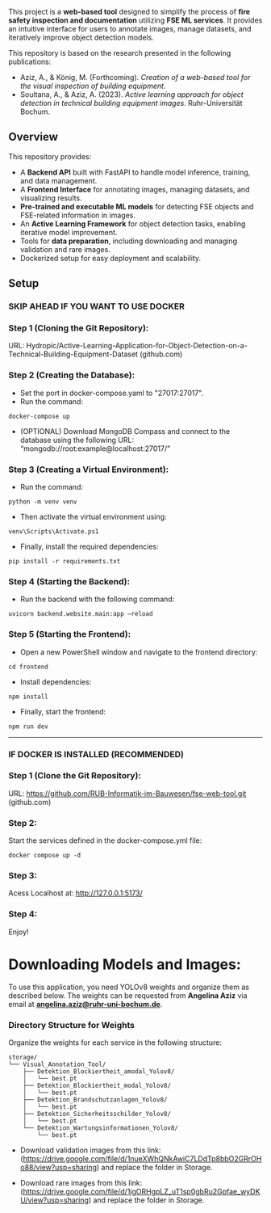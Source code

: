 </div>

This project is a **web-based tool** designed to simplify the process of **fire safety inspection and documentation** utilizing **FSE ML services**. 
It provides an intuitive interface for users to annotate images, manage datasets, and iteratively improve object detection models. 

This repository is based on the research presented in the following publications:
- Aziz, A., & König, M. (Forthcoming). *Creation of a web-based tool for the visual inspection of building equipment*.
- Soultana, A., & Aziz, A. (2023). *Active learning approach for object detection in technical building equipment images*. Ruhr-Universität Bochum.


## Overview


This repository provides:
- A **Backend API** built with FastAPI to handle model inference, training, and data management.
- A **Frontend Interface** for annotating images, managing datasets, and visualizing results.
- **Pre-trained and executable ML models** for detecting FSE objects and FSE-related information in images.
- An **Active Learning Framework** for object detection tasks, enabling iterative model improvement.
- Tools for **data preparation**, including downloading and managing validation and rare images.
- Dockerized setup for easy deployment and scalability.

## Setup


### SKIP AHEAD IF YOU WANT TO USE DOCKER

### Step 1 (Cloning the Git Repository):

URL: Hydropic/Active-Learning-Application-for-Object-Detection-on-a-Technical-Building-Equipment-Dataset (github.com)

### Step 2 (Creating the Database):
  - Set the port in docker-compose.yaml to "27017:27017".
  - Run the command:  
  ```
  docker-compose up 
  ```
  - (OPTIONAL) Download MongoDB Compass and connect to the database using the following URL:     
 “mongodb://root:example@localhost:27017/”

### Step 3 (Creating a Virtual Environment):
  - Run the command: 
  ```
  python -m venv venv
  ```
  - Then activate the virtual environment using: 
  ```
  venv\Scripts\Activate.ps1
  ```
  - Finally, install the required dependencies: 
  ```
  pip install -r requirements.txt
  ```

### Step 4 (Starting the Backend):
  - Run the backend with the following command: 
  ```
  uvicorn backend.website.main:app –reload
  ```

### Step 5 (Starting the Frontend):
  - Open a new PowerShell window and navigate to the frontend directory: 
  ```
  cd frontend
  ```
  - Install dependencies: 
  ```
  npm install
  ```
  - Finally, start the frontend: 
  ```
  npm run dev
  ```




---------------------

### IF DOCKER IS INSTALLED (RECOMMENDED)

### Step 1 (Clone the Git Repository):

URL: https://github.com/RUB-Informatik-im-Bauwesen/fse-web-tool.git (github.com)

### Step 2:
Start the services defined in the docker-compose.yml file:
```
docker compose up -d
```

### Step 3:
Acess Localhost at: http://127.0.0.1:5173/

### Step 4:
Enjoy!


# Downloading Models and Images:
To use this application, you need YOLOv8 weights and organize them as described below. The weights can be requested from **Angelina Aziz** via email at **angelina.aziz@ruhr-uni-bochum.de**.

### Directory Structure for Weights
Organize the weights for each service in the following structure:
```plaintext
storage/
└── Visual_Annotation_Tool/
    ├── Detektion_Blockiertheit_amodal_Yolov8/
    │   └── best.pt
    ├── Detektion_Blockiertheit_modal_Yolov8/
    │   └── best.pt
    ├── Detektion_Brandschutzanlagen_Yolov8/
    │   └── best.pt
    ├── Detektion_Sicherheitsschilder_Yolov8/
    │   └── best.pt
    └── Detektion_Wartungsinformationen_Yolov8/
        └── best.pt
```
  - Download validation images from this link: (https://drive.google.com/file/d/1nueXWhQNkAwiC7LDdTp8bbO2GRrOHo88/view?usp=sharing) and replace the folder in Storage.
  
  - Download rare images from this link: (https://drive.google.com/file/d/1jgORHgpLZ_uT1sp0gbRu2Gpfae_wyDKU/view?usp=sharing) and replace the folder in Storage.
